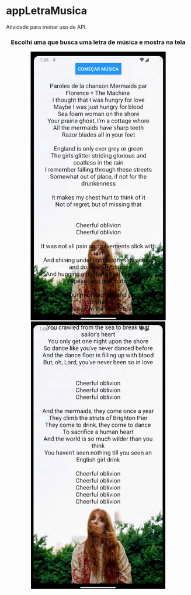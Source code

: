 # appLetraMusica
Atividade para treinar uso de API.

<div align="center">
  <h3>Escolhi uma que busca uma letra de música e mostra na tela</h3>
  <img src="imgGit1.png"> <img src="imgGit2.png">
</div>

